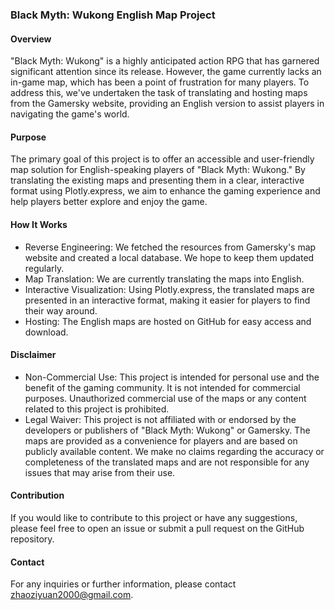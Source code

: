 ### Black Myth: Wukong English Map Project

#### Overview
"Black Myth: Wukong" is a highly anticipated action RPG that has garnered significant attention since its release. However, the game currently lacks an in-game map, which has been a point of frustration for many players. To address this, we've undertaken the task of translating and hosting maps from the Gamersky website, providing an English version to assist players in navigating the game's world.

#### Purpose
The primary goal of this project is to offer an accessible and user-friendly map solution for English-speaking players of "Black Myth: Wukong." By translating the existing maps and presenting them in a clear, interactive format using Plotly.express, we aim to enhance the gaming experience and help players better explore and enjoy the game.

#### How It Works
* Reverse Engineering: We fetched the resources from Gamersky's map website and created a local database. We hope to keep them updated regularly.
* Map Translation: We are currently translating the maps into English.
* Interactive Visualization: Using Plotly.express, the translated maps are presented in an interactive format, making it easier for players to find their way around.
* Hosting: The English maps are hosted on GitHub for easy access and download.

#### Disclaimer
* Non-Commercial Use: This project is intended for personal use and the benefit of the gaming community. It is not intended for commercial purposes. Unauthorized commercial use of the maps or any content related to this project is prohibited.
* Legal Waiver: This project is not affiliated with or endorsed by the developers or publishers of "Black Myth: Wukong" or Gamersky. The maps are provided as a convenience for players and are based on publicly available content. We make no claims regarding the accuracy or completeness of the translated maps and are not responsible for any issues that may arise from their use.

#### Contribution
If you would like to contribute to this project or have any suggestions, please feel free to open an issue or submit a pull request on the GitHub repository.

#### Contact
For any inquiries or further information, please contact zhaoziyuan2000@gmail.com.

